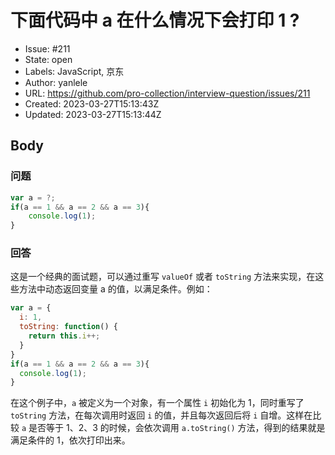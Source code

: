 # 下面代码中 a 在什么情况下会打印 1 ?

- Issue: #211
- State: open
- Labels: JavaScript, 京东
- Author: yanlele
- URL: https://github.com/pro-collection/interview-question/issues/211
- Created: 2023-03-27T15:13:43Z
- Updated: 2023-03-27T15:13:44Z

## Body

### 问题
```js
var a = ?;
if(a == 1 && a == 2 && a == 3){
 	console.log(1);
}
```

### 回答

这是一个经典的面试题，可以通过重写 `valueOf` 或者 `toString` 方法来实现，在这些方法中动态返回变量 a 的值，以满足条件。例如：

```js
var a = {
  i: 1,
  toString: function() {
    return this.i++;
  }
}
if(a == 1 && a == 2 && a == 3){
  console.log(1);
}
```

在这个例子中，`a` 被定义为一个对象，有一个属性 `i` 初始化为 1，同时重写了 `toString` 方法，在每次调用时返回 `i` 的值，并且每次返回后将 `i` 自增。这样在比较 `a` 是否等于 1、2、3 的时候，会依次调用 `a.toString()` 方法，得到的结果就是满足条件的 1，依次打印出来。

